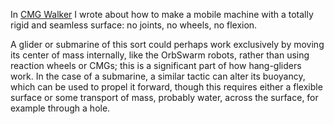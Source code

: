 In [CMG Walker](cmg-walker.md) I wrote about how to make a mobile
machine with a totally rigid and seamless surface: no joints, no
wheels, no flexion.

A glider or submarine of this sort could perhaps work exclusively by
moving its center of mass internally, like the OrbSwarm robots, rather
than using reaction wheels or CMGs; this is a significant part of how
hang-gliders work.  In the case of a submarine, a similar tactic can
alter its buoyancy, which can be used to propel it forward, though
this requires either a flexible surface or some transport of mass,
probably water, across the surface, for example through a hole.
